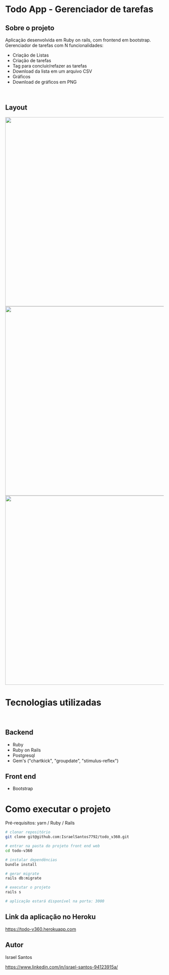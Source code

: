 # Todo App - Gerenciador de tarefas

## Sobre o projeto

Aplicação desenvolvida em Ruby on rails, com frontend em bootstrap.<br>
Gerenciador de tarefas com N funcionalidades:
- Criação de Listas
- Criação de tarefas
- Tag para concluir/refazer as tarefas
- Download da lista em um arquivo CSV
- Gráficos
- Download de gráficos em PNG

<br>

## Layout
<img src="https://user-images.githubusercontent.com/47953113/159757908-b8b5629e-e99e-4d4b-82ed-236844d603aa.jpeg" width="600">
<img src="https://user-images.githubusercontent.com/47953113/159758102-9e94bec3-3644-4aa9-b3d6-6524dd53dae4.jpeg" width="600">
<img src="https://user-images.githubusercontent.com/47953113/159758168-426ea29c-f3a2-430b-a39b-8d42d57a69cc.jpeg" width="600">

<br>

# Tecnologias utilizadas
<br>

## Backend
- Ruby 
- Ruby on Rails 
- Postgresql
- Gem's ("chartkick", "groupdate", "stimulus-reflex")

## Front end
- Bootstrap<br>

# Como executar o projeto

Pré-requisitos: yarn / Ruby / Rails

```bash
# clonar repositório
git clone git@github.com:IsraelSantos7792/todo_v360.git

# entrar na pasta do projeto front end web
cd todo-v360

# instalar dependências
bundle install

# gerar migrate
rails db:migrate

# executar o projeto
rails s

# aplicação estará disponível na porta: 3000

```
## Link da aplicação no Heroku

https://todo-v360.herokuapp.com

## Autor

Israel Santos 

https://www.linkedin.com/in/israel-santos-94123915a/
